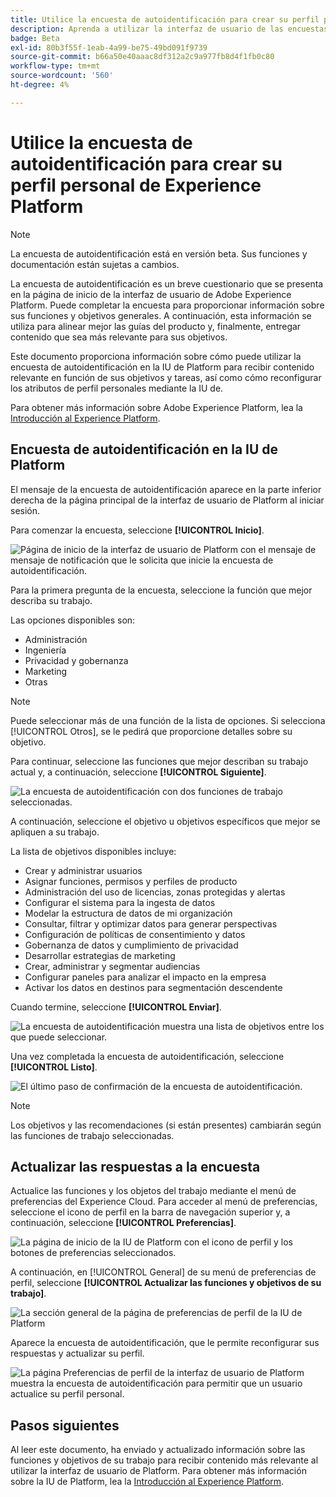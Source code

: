 ```yaml
---
title: Utilice la encuesta de autoidentificación para crear su perfil personal de Experience Platform
description: Aprenda a utilizar la interfaz de usuario de las encuestas de autoidentificación para recibir contenido relevante en función de sus funciones laborales y objetivos relacionados.
badge: Beta
exl-id: 80b3f55f-1eab-4a99-be75-49bd091f9739
source-git-commit: b66a50e40aaac8df312a2c9a977fb8d4f1fb0c80
workflow-type: tm+mt
source-wordcount: '560'
ht-degree: 4%

---
```


# Utilice la encuesta de autoidentificación para crear su perfil personal de Experience Platform

>[!NOTE]
>
>La encuesta de autoidentificación está en versión beta. Sus funciones y documentación están sujetas a cambios.

La encuesta de autoidentificación es un breve cuestionario que se presenta en la página de inicio de la interfaz de usuario de Adobe Experience Platform. Puede completar la encuesta para proporcionar información sobre sus funciones y objetivos generales. A continuación, esta información se utiliza para alinear mejor las guías del producto y, finalmente, entregar contenido que sea más relevante para sus objetivos.

Este documento proporciona información sobre cómo puede utilizar la encuesta de autoidentificación en la IU de Platform para recibir contenido relevante en función de sus objetivos y tareas, así como cómo reconfigurar los atributos de perfil personales mediante la IU de.

Para obtener más información sobre Adobe Experience Platform, lea la [Introducción al Experience Platform](home.md).

## Encuesta de autoidentificación en la IU de Platform

El mensaje de la encuesta de autoidentificación aparece en la parte inferior derecha de la página principal de la interfaz de usuario de Platform al iniciar sesión.

Para comenzar la encuesta, seleccione **[!UICONTROL Inicio]**.

![Página de inicio de la interfaz de usuario de Platform con el mensaje de mensaje de notificación que le solicita que inicie la encuesta de autoidentificación.](./images/survey/survey-prompt.png)

Para la primera pregunta de la encuesta, seleccione la función que mejor describa su trabajo.

Las opciones disponibles son:

* Administración
* Ingeniería
* Privacidad y gobernanza
* Marketing
* Otras

>[!NOTE]
>
>Puede seleccionar más de una función de la lista de opciones. Si selecciona [!UICONTROL Otros], se le pedirá que proporcione detalles sobre su objetivo.

Para continuar, seleccione las funciones que mejor describan su trabajo actual y, a continuación, seleccione **[!UICONTROL Siguiente]**.

![La encuesta de autoidentificación con dos funciones de trabajo seleccionadas.](./images/survey/select-functions.png)

A continuación, seleccione el objetivo u objetivos específicos que mejor se apliquen a su trabajo.

La lista de objetivos disponibles incluye:

* Crear y administrar usuarios
* Asignar funciones, permisos y perfiles de producto
* Administración del uso de licencias, zonas protegidas y alertas
* Configurar el sistema para la ingesta de datos
* Modelar la estructura de datos de mi organización
* Consultar, filtrar y optimizar datos para generar perspectivas
* Configuración de políticas de consentimiento y datos
* Gobernanza de datos y cumplimiento de privacidad
* Desarrollar estrategias de marketing
* Crear, administrar y segmentar audiencias
* Configurar paneles para analizar el impacto en la empresa
* Activar los datos en destinos para segmentación descendente

Cuando termine, seleccione **[!UICONTROL Enviar]**.

![La encuesta de autoidentificación muestra una lista de objetivos entre los que puede seleccionar.](./images/survey/select-objectives.png)

Una vez completada la encuesta de autoidentificación, seleccione **[!UICONTROL Listo]**.

![El último paso de confirmación de la encuesta de autoidentificación.](./images/survey/survey-complete.png)

>[!NOTE]
>
>Los objetivos y las recomendaciones (si están presentes) cambiarán según las funciones de trabajo seleccionadas.

## Actualizar las respuestas a la encuesta

Actualice las funciones y los objetos del trabajo mediante el menú de preferencias del Experience Cloud. Para acceder al menú de preferencias, seleccione el icono de perfil en la barra de navegación superior y, a continuación, seleccione **[!UICONTROL Preferencias]**.

![La página de inicio de la IU de Platform con el icono de perfil y los botones de preferencias seleccionados.](./images/survey/preferences.png)

A continuación, en [!UICONTROL General] de su menú de preferencias de perfil, seleccione **[!UICONTROL Actualizar las funciones y objetivos de su trabajo]**.

![La sección general de la página de preferencias de perfil de la IU de Platform](./images/survey/update.png)

Aparece la encuesta de autoidentificación, que le permite reconfigurar sus respuestas y actualizar su perfil.

![La página Preferencias de perfil de la interfaz de usuario de Platform muestra la encuesta de autoidentificación para permitir que un usuario actualice su perfil personal.](./images/survey/new-survey.png)

## Pasos siguientes

Al leer este documento, ha enviado y actualizado información sobre las funciones y objetivos de su trabajo para recibir contenido más relevante al utilizar la interfaz de usuario de Platform. Para obtener más información sobre la IU de Platform, lea la [Introducción al Experience Platform](home.md).
